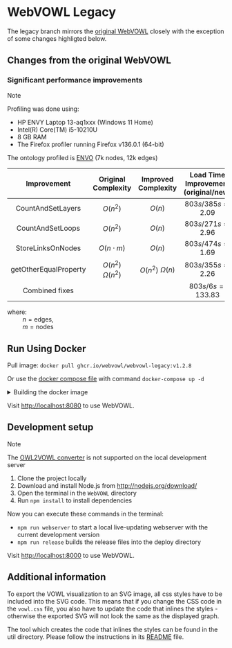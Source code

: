 # WebVOWL Legacy
The legacy branch mirrors the [original WebVOWL](https://github.com/VisualDataWeb/WebVOWL) closely with the exception of some changes highligted below.

## Changes from the original WebVOWL
### Significant performance improvements
> [!NOTE]
> Profiling was done using:
> - HP ENVY Laptop 13-aq1xxx (Windows 11 Home)
> - Intel(R) Core(TM) i5-10210U
> - 8 GB RAM
> -  The Firefox profiler running Firefox v136.0.1 (64-bit)
>
> The ontology profiled is [ENVO](https://github.com/EnvironmentOntology/envo) (7k nodes, 12k edges)


Improvement | Original Complexity | Improved Complexity | Load Time Improvement (original/new)
:---: | :---: | :---: | :---:
CountAndSetLayers | $O(n^2)$ | $O(n)$ | $803s/385s=2.09$
CountAndSetLoops | $O(n^2)$ | $O(n)$ | $803s/271s=2.96$
StoreLinksOnNodes | $O(n \cdot m)$ | $O(n)$ | $803s/474s=1.69$
getOtherEqualProperty | $O(n^2)$ $\Omega(n^2)$ | $O(n^2)$ $\Omega(n)$ | $803s/355s=2.26$
Combined fixes | | | $803s/6s=133.83$

where:  
$~~~~~~~~$ $n=\text{edges}$,  
$~~~~~~~~$ $m=\text{nodes}$ 

## Run Using Docker
Pull image: `docker pull ghcr.io/webvowl/webvowl-legacy:v1.2.8`  

Or use the [docker compose file](/docker-compose.yml) with command `docker-compose up -d`

<details>
<summary>Building the docker image</summary>
Make sure you are inside the `WebVOWL` directory and you have Docker installed.

Run the following command to build the docker image:

`docker build . -t webvowl:legacy_dev`
</details>

Visit [http://localhost:8080](http://localhost:8080) to use WebVOWL.

## Development setup
> [!NOTE]
> The [OWL2VOWL converter](https://github.com/VisualDataWeb/OWL2VOWL) is not supported on the local development server

1. Clone the project locally
2. Download and install Node.js from http://nodejs.org/download/
3. Open the terminal in the `WebVOWL` directory
4. Run `npm install` to install dependencies

Now you can execute these commands in the terminal:
* `npm run webserver` to start a local live-updating webserver with the current development version
* `npm run release` builds the release files into the deploy directory

Visit [http://localhost:8000](http://localhost:8000) to use WebVOWL.

## Additional information
To export the VOWL visualization to an SVG image, all css styles have to be included into the SVG code.
This means that if you change the CSS code in the `vowl.css` file, you also have to update the code that
inlines the styles - otherwise the exported SVG will not look the same as the displayed graph.

The tool which creates the code that inlines the styles can be found in the util directory. Please
follow the instructions in its [README](util/VowlCssToD3RuleConverter/README.md) file.
